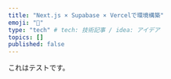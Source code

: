 ```yaml
---
title: "Next.js × Supabase × Vercelで環境構築"
emoji: "👋"
type: "tech" # tech: 技術記事 / idea: アイデア
topics: []
published: false
---
```

これはテストです。
